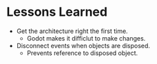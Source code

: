 # Lessons Learned

- Get the architecture right the first time. 
  - Godot makes it difficlut to make changes.
- Disconnect events when objects are disposed.
  - Prevents reference to disposed object.